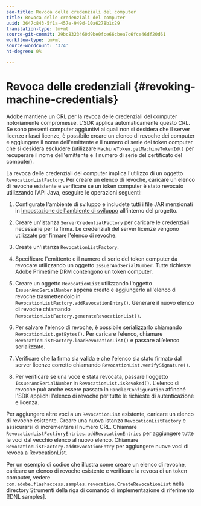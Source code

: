 ```yaml
---
seo-title: Revoca delle credenziali del computer
title: Revoca delle credenziali del computer
uuid: 3647c843-5f1a-457e-949d-10a6278b1c29
translation-type: tm+mt
source-git-commit: 29bc8323460d9be0fce66cbea7c6fce46df20d61
workflow-type: tm+mt
source-wordcount: '374'
ht-degree: 0%

---
```



# Revoca delle credenziali {#revoking-machine-credentials}

 Adobe mantiene un CRL per la revoca delle credenziali del computer notoriamente compromesse. L&#39;SDK applica automaticamente questo CRL. Se sono presenti computer aggiuntivi ai quali non si desidera che il server licenze rilasci licenze, è possibile creare un elenco di revoche dei computer e aggiungere il nome dell&#39;emittente e il numero di serie dei token computer che si desidera escludere (utilizzare `MachineToken.getMachineTokenId()` per recuperare il nome dell&#39;emittente e il numero di serie del certificato del computer).

La revoca delle credenziali del computer implica l&#39;utilizzo di un oggetto `RevocationListFactory`. Per creare un elenco di revoche, caricare un elenco di revoche esistente e verificare se un token computer è stato revocato utilizzando l&#39;API Java, eseguire le operazioni seguenti:

1. Configurate l&#39;ambiente di sviluppo e includete tutti i file JAR menzionati in [Impostazione dell&#39;ambiente di sviluppo](../../protecting-content/setting-up-the-sdk/setup-dev-env.md) all&#39;interno del progetto.
1. Creare un&#39;istanza `ServerCredentialFactory` per caricare le credenziali necessarie per la firma. Le credenziali del server licenze vengono utilizzate per firmare l&#39;elenco di revoche.
1. Create un&#39;istanza `RevocationListFactory`.
1. Specificare l&#39;emittente e il numero di serie del token computer da revocare utilizzando un oggetto `IssuerAndSerialNumber`. Tutte  richieste Adobe Primetime DRM contengono un token computer.
1. Creare un oggetto `RevocationList` utilizzando l&#39;oggetto `IssuerAndSerialNumber` appena creato e aggiungerlo all&#39;elenco di revoche trasmettendolo in `RevocationListFactory.addRevocationEntry()`. Generare il nuovo elenco di revoche chiamando `RevocationListFactory.generateRevocationList()`.

1. Per salvare l&#39;elenco di revoche, è possibile serializzarlo chiamando `RevocationList.getBytes()`. Per caricare l’elenco, chiamare `RevocationListFactory.loadRevocationList()` e passare all’elenco serializzato.

1. Verificare che la firma sia valida e che l&#39;elenco sia stato firmato dal server licenze corretto chiamando `RevocationList.verifySignature()`.
1. Per verificare se una voce è stata revocata, passare l&#39;oggetto `IssuerAndSerialNumber` in `RevocationList.isRevoked()`. L&#39;elenco di revoche può anche essere passato in `HandlerConfiguration` affinché l&#39;SDK applichi l&#39;elenco di revoche per tutte le richieste di autenticazione e licenza.

Per aggiungere altre voci a un `RevocationList` esistente, caricare un elenco di revoche esistente. Creare una nuova istanza `RevocationListFactory` e assicurarsi di incrementare il numero CRL. Chiamare `RevocationListFactioryEntries.addRevocationEntries` per aggiungere tutte le voci dal vecchio elenco al nuovo elenco. Chiamare `RevocationListFactory.addRevocationEntry` per aggiungere nuove voci di revoca a RevocationList.

Per un esempio di codice che illustra come creare un elenco di revoche, caricare un elenco di revoche esistente e verificare la revoca di un token computer, vedere `com.adobe.flashaccess.samples.revocation.CreateRevocationList` nella directory Strumenti della riga di comando di implementazione di riferimento [!DNL samples].
